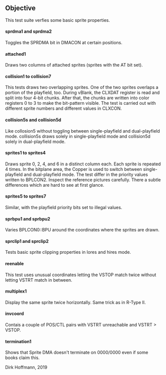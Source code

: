 ## Objective

This test suite verfies some basic sprite properties.

#### sprdma1 and sprdma2

Toggles the SPRDMA bit in DMACON at certain positions.

#### attached1

Draws two columns of attached sprites (sprites with the AT bit set).

#### collision1 to collision7

This tests draws two overlapping sprites. One of the two sprites overlaps a portion of the playfield, too. During vBlank, the CLXDAT register is read and split into four 4-bit chunks. After that, the chunks are written into color registers 0 to 3 to make the bit-pattern visible. The test is carried out with different sprite numbers and different values in CLXCON. 

#### collision5s and collision5d

Like collosion5 without toggling between single-playfield and dual-playfield mode. collision5s draws solely in single-playfield mode and collision5d solely in dual-playfield mode.

#### sprites1 to sprites4

Draws sprite 0, 2, 4, and 6 in a distinct column each. Each sprite is repeated 4 times. In the bitplane area, the Copper is used to switch between single-playfield and dual-playfield mode. The test differ in the priority values written to BPLCON2. Inspect the reference pictures carefully. There a subtle differences which are hard to see at first glance. 

#### sprites5 to sprites7

Similar, with the playfield priority bits set to illegal values.

#### sprbpu1 and sprbpu2

Varies BPLCON0::BPU around the coordinates where the sprites are drawn. 

#### sprclip1 and sprclip2

Tests basic sprite clipping properties in lores and hires mode.

#### reenable

This test uses unusual coordinates letting the VSTOP match twice without letting VSTRT match in between.

#### multiplex1

Display the same sprite twice horizontally. Same trick as in R-Type II.

#### invcoord

Contais a couple of POS/CTL pairs with VSTRT unreachable and VSTRT > VSTOP.

#### termination1

Shows that Sprite DMA doesn't terminate on $0000/$0000 even if some books claim this.

Dirk Hoffmann, 2019
